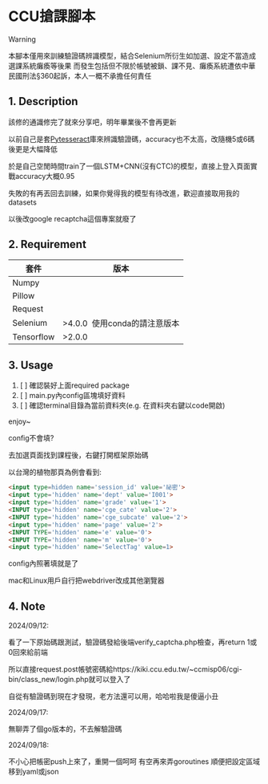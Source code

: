 # CCU搶課腳本

> [!WARNING]
> 本腳本僅用來訓練驗證碼辨識模型，結合Selenium所衍生如加選、設定不當造成選課系統癱瘓等後果
> 而發生包括但不限於帳號被鎖、課不見、癱瘓系統遭依中華民國刑法§360起訴，本人一概不承擔任何責任

## 1. Description

該修的通識修完了就來分享吧，明年畢業後不會再更新

以前自己是套[Pytesseract](https://pypi.org/project/pytesseract/)庫來辨識驗證碼，accuracy也不太高，改隨機5或6碼後更是大幅降低

於是自己空閒時間train了一個LSTM+CNN(沒有CTC)的模型，直接上登入頁面實戰accuracy大概0.95

失敗的有再丟回去訓練，如果你覺得我的模型有待改進，歡迎直接取用我的datasets

以後改google recaptcha這個專案就廢了

## 2. Requirement

| 套件       | 版本                           |
| ---------- | ------------------------------ |
| Numpy      |                                |
| Pillow     |                                |
| Request    |                                |
| Selenium   | >4.0.0  使用conda的請注意版本 |
| Tensorflow | >2.0.0                         |

## 3. Usage

1. [ ] 確認裝好上面required package
2. [ ] main.py內config區塊填好資料
3. [ ] 確認terminal目錄為當前資料夾(e.g. 在資料夾右鍵以code開啟)

enjoy~

config不會填?

去加選頁面找到課程後，右鍵打開框架原始碼

以台灣的植物那頁為例會看到:

```html
<input type=hidden name='session_id' value='祕密'>
<input type='hidden' name='dept' value='I001'>
<input type='hidden' name='grade' value='1'>
<INPUT type='hidden' name='cge_cate' value='2'>
<INPUT type='hidden' name='cge_subcate' value='2'>
<input type='hidden' name='page' value='2'>
<INPUT TYPE='hidden' name='e' value='0'>
<INPUT TYPE='hidden' name='m' value='0'>
<input type='hidden' name='SelectTag' value=1>
```

config內照著填就是了

mac和Linux用戶自行把webdriver改成其他瀏覽器

## 4. Note

2024/09/12:

看了一下原始碼跟測試，驗證碼發給後端verify_captcha.php檢查，再return 1或0回來給前端

所以直接request.post帳號密碼給https://kiki.ccu.edu.tw/~ccmisp06/cgi-bin/class_new/login.php就可以登入了

自從有驗證碼到現在才發現，老方法還可以用，哈哈啦我是傻逼小丑

2024/09/17:

無聊弄了個go版本的，不去解驗證碼

2024/09/18:

不小心把帳密push上來了，重開一個呵呵
有空再來弄goroutines 順便把設定區域移到yaml或json
